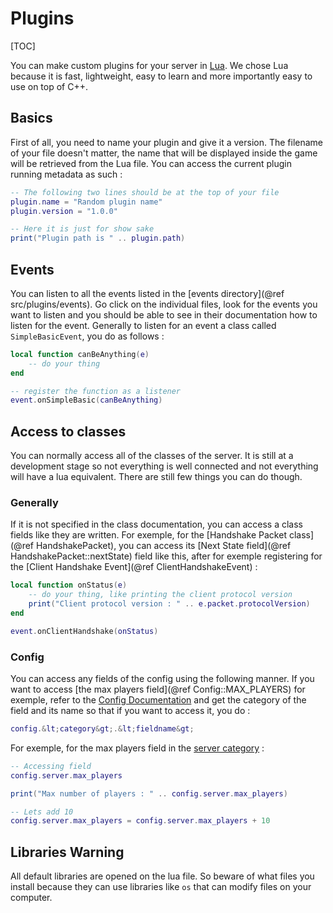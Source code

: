 # Plugins
[TOC]

You can make custom plugins for your server in [Lua](https://www.lua.org/about.html).
We chose Lua because it is fast, lightweight, easy to learn and more importantly easy to use on top of C++.

## Basics
First of all, you need to name your plugin and give it a version.
The filename of your file doesn't matter, the name that will be displayed
inside the game will be retrieved from the Lua file.
You can access the current plugin running metadata as such :

```lua
-- The following two lines should be at the top of your file
plugin.name = "Random plugin name"
plugin.version = "1.0.0"

-- Here it is just for show sake
print("Plugin path is " .. plugin.path)
```
## Events
You can listen to all the events listed in the [events directory](@ref src/plugins/events).
Go click on the individual files, look for the events you want to listen and you
should be able to see in their documentation how to listen for the event.
Generally to listen for an event a class called `SimpleBasicEvent`, you do
as follows :
```lua
local function canBeAnything(e)
    -- do your thing
end

-- register the function as a listener
event.onSimpleBasic(canBeAnything)
```


## Access to classes
You can normally access all of the classes of the server.
It is still at a development stage so not everything is well connected
and not everything will have a lua equivalent.
There are still few things you can do though.

### Generally
If it is not specified in the class documentation, you can
access a class fields like they are written.
For exemple, for the [Handshake Packet class](@ref HandshakePacket), you
can access its [Next State field](@ref HandshakePacket::nextState) field
like this, after for exemple registering for the [Client Handshake Event](@ref ClientHandshakeEvent) :
```lua
local function onStatus(e)
    -- do your thing, like printing the client protocol version
    print("Client protocol version : " .. e.packet.protocolVersion)
end

event.onClientHandshake(onStatus)
```
### Config
You can access any fields of the config using the following manner.
If you want to access [the max players field](@ref Config::MAX_PLAYERS) for exemple,
refer to the [Config Documentation](_2_CONFIG.md) and get the category of the field
and its name so that if you want to access it, you do :
```lua
config.&lt;category&gt;.&lt;fieldname&gt;
```
For exemple, for the max players field in the [server category](#config_server_category) :
```lua
-- Accessing field
config.server.max_players

print("Max number of players : " .. config.server.max_players)

-- Lets add 10
config.server.max_players = config.server.max_players + 10
```

## Libraries Warning
All default libraries are opened on the lua file. So beware of what files you install because they can use
libraries like `os` that can modify files on your computer.